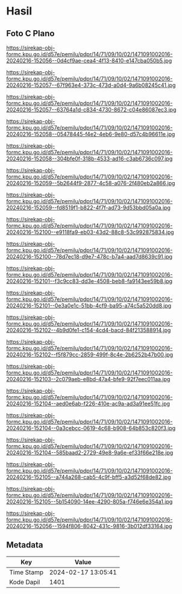 # Hasil

## Foto C Plano

https://sirekap-obj-formc.kpu.go.id/d57e/pemilu/pdpr/14/71/09/10/02/1471091002016-20240216-152056--0d4cf9ae-cea4-4f13-8410-e147cba050b5.jpg

https://sirekap-obj-formc.kpu.go.id/d57e/pemilu/pdpr/14/71/09/10/02/1471091002016-20240216-152057--67f963e4-373c-473d-a0d4-9a6b08245c41.jpg

https://sirekap-obj-formc.kpu.go.id/d57e/pemilu/pdpr/14/71/09/10/02/1471091002016-20240216-152057--63764a1d-c834-4730-8672-c04e86087ec3.jpg

https://sirekap-obj-formc.kpu.go.id/d57e/pemilu/pdpr/14/71/09/10/02/1471091002016-20240216-152058--05478445-f4e2-4eb6-9e80-d57c4b96611e.jpg

https://sirekap-obj-formc.kpu.go.id/d57e/pemilu/pdpr/14/71/09/10/02/1471091002016-20240216-152058--304bfe0f-318b-4533-ad16-c3ab6736c097.jpg

https://sirekap-obj-formc.kpu.go.id/d57e/pemilu/pdpr/14/71/09/10/02/1471091002016-20240216-152059--5b2644f9-2877-4c58-a076-2f480eb2a866.jpg

https://sirekap-obj-formc.kpu.go.id/d57e/pemilu/pdpr/14/71/09/10/02/1471091002016-20240216-152059--fd8519f1-b822-4f7f-ad73-9d53bbd05a0a.jpg

https://sirekap-obj-formc.kpu.go.id/d57e/pemilu/pdpr/14/71/09/10/02/1471091002016-20240216-152100--e9118fa9-eb03-43d2-88c8-53c992875834.jpg

https://sirekap-obj-formc.kpu.go.id/d57e/pemilu/pdpr/14/71/09/10/02/1471091002016-20240216-152100--78d7ec18-d9e7-478c-b7a4-aad7d8639c91.jpg

https://sirekap-obj-formc.kpu.go.id/d57e/pemilu/pdpr/14/71/09/10/02/1471091002016-20240216-152101--f3c9cc83-dd3e-4508-beb8-fa9143ee59b8.jpg

https://sirekap-obj-formc.kpu.go.id/d57e/pemilu/pdpr/14/71/09/10/02/1471091002016-20240216-152101--0e3a0e1c-51bb-4cf9-ba95-a74c5a520dd8.jpg

https://sirekap-obj-formc.kpu.go.id/d57e/pemilu/pdpr/14/71/09/10/02/1471091002016-20240216-152102--4b9d0fe1-c154-4cd4-bacd-84f213588914.jpg

https://sirekap-obj-formc.kpu.go.id/d57e/pemilu/pdpr/14/71/09/10/02/1471091002016-20240216-152102--f5f879cc-2859-499f-8c4e-2b6252b47b00.jpg

https://sirekap-obj-formc.kpu.go.id/d57e/pemilu/pdpr/14/71/09/10/02/1471091002016-20240216-152103--2c079aeb-e8bd-47a4-bfe9-92f7eec011aa.jpg

https://sirekap-obj-formc.kpu.go.id/d57e/pemilu/pdpr/14/71/09/10/02/1471091002016-20240216-152104--aed0e6ab-f226-410e-ac9a-ad3a91ee51fc.jpg

https://sirekap-obj-formc.kpu.go.id/d57e/pemilu/pdpr/14/71/09/10/02/1471091002016-20240216-152104--0a3cebcc-0619-4c68-b908-64b853c820f3.jpg

https://sirekap-obj-formc.kpu.go.id/d57e/pemilu/pdpr/14/71/09/10/02/1471091002016-20240216-152104--585baad2-2729-49e8-9a6e-ef33f66e218e.jpg

https://sirekap-obj-formc.kpu.go.id/d57e/pemilu/pdpr/14/71/09/10/02/1471091002016-20240216-152105--a744a268-cab5-4c9f-bff5-a3d52f68de82.jpg

https://sirekap-obj-formc.kpu.go.id/d57e/pemilu/pdpr/14/71/09/10/02/1471091002016-20240216-152105--5b154090-14ee-4290-805a-f746e6e354a1.jpg

https://sirekap-obj-formc.kpu.go.id/d57e/pemilu/pdpr/14/71/09/10/02/1471091002016-20240216-152056--1594f806-8042-431c-9816-3b012df33164.jpg


## Metadata

| Key        | Value               |
| ---------- | ------------------- |
| Time Stamp | 2024-02-17 13:05:41 |
| Kode Dapil | 1401                |



